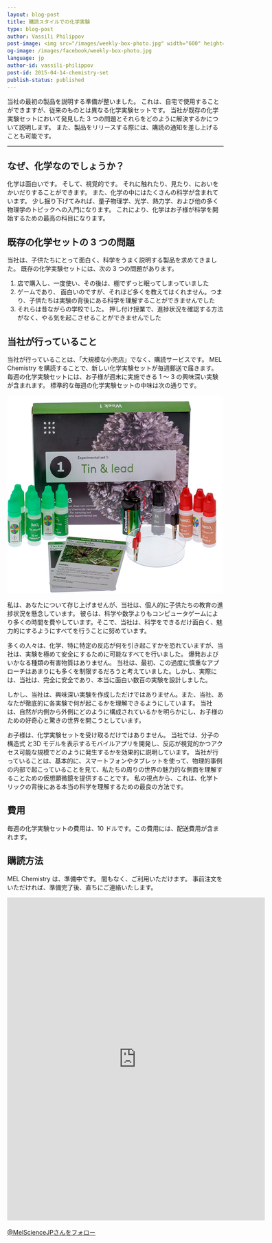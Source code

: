 ```yaml
---
layout: blog-post
title: 購読スタイルでの化学実験
type: blog-post
author: Vassili Philippov
post-image: <img src="/images/weekly-box-photo.jpg" width="600" height="459" alt="Weekly box content">
og-image: /images/facebook/weekly-box-photo.jpg
language: jp
author-id: vassili-philippov
post-id: 2015-04-14-chemistry-set
publish-status: published
---
```

当社の最初の製品を説明する準備が整いました。 これは、自宅で使用することができますが、従来のものとは異なる化学実験セットです。 当社が既存の化学実験セットにおいて発見した 3 つの問題とそれらをどのように解決するかについて説明します。 また、製品をリリースする際には、購読の通知を差し上げることも可能です。 

<!-- more -->

---

## なぜ、化学なのでしょうか？

化学は面白いです。 そして、視覚的です。 それに触れたり、見たり、においをかいだりすることができます。 また、化学の中にはたくさんの科学が含まれています。 少し掘り下げてみれば、量子物理学、光学、熱力学、および他の多く物理学のトピックへの入門になります。 これにより、化学はお子様が科学を開始するための最高の科目になります。

## 既存の化学セットの 3 つの問題

当社は、子供たちにとって面白く、科学をうまく説明する製品を求めてきました。 既存の化学実験セットには、次の 3 つの問題があります。

1. 店で購入し、一度使い、その後は、棚でずっと眠ってしまっていました
2. ゲームであり、 面白いのですが、それほど多くを教えてはくれません。つまり、子供たちは実験の背後にある科学を理解することができませんでした
3. それらは昔ながらの学校でした。 押し付け授業で、進捗状況を確認する方法がなく、やる気を起こさせることができませんでした 

## 当社が行っていること

当社が行っていることは、「大規模な小売店」でなく、購読サービスです。 MEL Chemistry を購読することで、新しい化学実験セットが毎週郵送で届きます。 毎週の化学実験セットには、お子様が週末に実施できる 1 ～ 3 の興味深い実験が含まれます。 標準的な毎週の化学実験セットの中味は次の通りです。

<img src="/images/weekly-box-photo.jpg" width="600" height="459" alt="Weekly box content">

私は、あなたについて存じ上げませんが、当社は、個人的に子供たちの教育の進捗状況を懸念しています。 彼らは、科学や数学よりもコンピュータゲームにより多くの時間を費やしています。そこで、当社は、科学をできるだけ面白く、魅力的にするようにすべてを行うことに努めています。

多くの人々は、化学、特に特定の反応が何を引き起こすかを恐れていますが、当社は、実験を極めて安全にするために可能なすべてを行いました。 爆発およびいかなる種類の有害物質はありません。 当社は、最初、この過度に慎重なアプローチはあまりにも多くを制限するだろうと考えていました。しかし、実際には、当社は、完全に安全であり、本当に面白い数百の実験を設計しました。

しかし、当社は、興味深い実験を作成しただけではありません。また、当社、あなたが徹底的に各実験で何が起こるかを理解できるようにしています。 当社は、自然が内側から外側にどのように構成されているかを明らかにし、お子様のための好奇心と驚きの世界を開こうとしています。

お子様は、化学実験セットを受け取るだけではありません。 当社では、分子の構造式 と3D モデルを表示するモバイルアプリを開発し、反応が視覚的かつアクセス可能な規模でどのように発生するかを効果的に説明しています。 当社が行っていることは、基本的に、スマートフォンやタブレットを使って、物理的事例の内部で起こっていることを見て、私たちの周りの世界の魅力的な側面を理解することための仮想顕微鏡を提供することです。 私の視点から、これは、化学トリックの背後にある本当の科学を理解するための最良の方法です。

## 費用

毎週の化学実験セットの費用は、10 ドルです。この費用には、配送費用が含まれます。

## 購読方法

MEL Chemistry は、準備中です。 間もなく、ご利用いただけます。 事前注文をいただければ、準備完了後、直ちにご連絡いたします。

<iframe src="https://docs.google.com/forms/d/1ZudnWJ1_xE3ncufPevaSCYNvaAgr7P1fPhv-ehW6FSE/viewform?embedded=true" width="600" height="750" frameborder="0" marginheight="0" marginwidth="0">Loading...</iframe>

<br>

<!-- Begin Twitter follow -->
<a href="https://twitter.com/MelScienceJP" class="twitter-follow-button" data-show-count="false" data-lang="ja" data-size="large">@MelScienceJPさんをフォロー</a>
<script>!function(d,s,id){var js,fjs=d.getElementsByTagName(s)[0],p=/^http:/.test(d.location)?'http':'https';if(!d.getElementById(id)){js=d.createElement(s);js.id=id;js.src=p+'://platform.twitter.com/widgets.js';fjs.parentNode.insertBefore(js,fjs);}}(document, 'script', 'twitter-wjs');</script>
<!-- End Twitter follow -->

